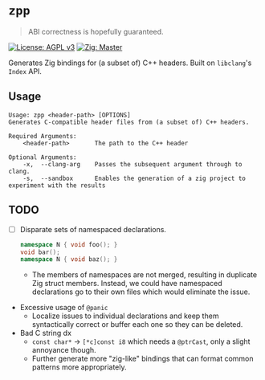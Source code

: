 # `zpp`
> ABI correctness is hopefully guaranteed.

[![License: AGPL v3](https://img.shields.io/badge/License-AGPL_v3-blue.svg)](https://www.gnu.org/licenses/agpl-3.0)
[![Zig: Master](https://img.shields.io/badge/Zig-master-color?logo=zig&color=%23f3ab20)](https://ziglang.org)

Generates Zig bindings for (a subset of) C++ headers.
Built on `libclang`'s `Index` API.

## Usage

```
Usage: zpp <header-path> [OPTIONS]
Generates C-compatible header files from (a subset of) C++ headers. 

Required Arguments:
    <header-path>       The path to the C++ header

Optional Arguments:
    -x,  --clang-arg    Passes the subsequent argument through to clang.
    -s,  --sandbox      Enables the generation of a zig project to experiment with the results
```

## TODO

- [ ] Disparate sets of namespaced declarations.
    ```cpp
    namespace N { void foo(); }
    void bar();
    namespace N { void baz(); }
    ```
  - The members of namespaces are not merged, resulting in duplicate Zig struct members. Instead, we could have namespaced declarations go to their own files which would eliminate the issue.
- Excessive usage of `@panic`
  - Localize issues to individual declarations and keep them syntactically correct or buffer each one so they can be deleted.
- Bad C string dx
  - `const char*` -> `[*c]const i8` which needs a `@ptrCast`, only a slight annoyance though.
  - Further generate more "zig-like" bindings that can format common patterns more appropriately. 